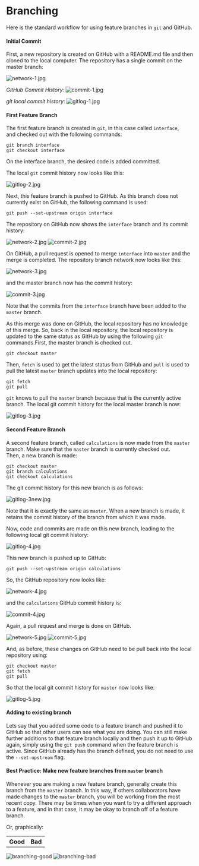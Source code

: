 # Branching

Here is the standard workflow for using feature branches in `git` and GitHub.

#### Initial Commit
First, a new repository is created on GitHub with a README.md file and then  
cloned to the local computer.  The repository has a single commit on the master 
branch:

![network-1.jpg](branching_files/network-1.JPG)

_GitHub Commit History_: ![commit-1.jpg](branching_files/commit-1.JPG)

_git local commit history_:
![gitlog-1.jpg](branching_files/gitlog-1.JPG)


#### First Feature Branch
The first feature branch is created in `git`, in this case called `interface`,  
and checked out with the following commands:
```
git branch interface
git checkout interface
```
On the interface branch, the desired code is added committed.

The local `git` commit history now looks like this:

![gitlog-2.jpg](branching_files/gitlog-2.JPG)

Next, this feature branch is pushed to GitHub.  As this branch does not  
currently exist on GitHub, the following command is used:
```
git push --set-upstream origin interface
```
The repository on GitHub now shows the `interface` branch and its commit 
history:

![network-2.jpg](branching_files/network-2.JPG)
![commit-2.jpg](branching_files/commit-2.JPG)

On GitHub, a pull request is opened to merge `interface` into `master` and the
merge is completed.  The repository branch network now looks like this:

![network-3.jpg](branching_files/network-3.JPG)

and the master branch now has the commit history:

![commit-3.jpg](branching_files/commit-3.JPG)

Note that the commits from the `interface` branch have been added to the 
`master` branch.

As this merge was done on GitHub, the local repository has no knowledge of this
merge.  So, back in the local repository, the local repository is updated to 
the same status as GitHub by using the following `git` commands.First, the
master branch is checked out.
```
git checkout master
```
Then, `fetch` is used to get the latest status from GitHub and `pull` is used
to pull the latest `master` branch updates into the local repository:
```
git fetch
git pull
```
`git` knows to pull the `master` branch because that is the currently active
branch.  The local git commit history for the local master branch is now:

![gitlog-3.jpg](branching_files/gitlog-3.JPG)

#### Second Feature Branch
A second feature branch, called `calculations` is now made from the `master` 
branch.  Make sure that the `master` branch is currently checked out.  
Then, a new branch is made:
```
git checkout master
git branch calculations
git checkout calculations
```
The git commit history for this new branch is as follows:

![gitlog-3new.jpg](branching_files/gitlog-3new.JPG)

Note that it is exactly the same as `master`.  When a new branch is made, it
retains the commit history of the branch from which it was made.

Now, code and commits are made on this new branch, leading to the following
local git commit history:

![gitlog-4.jpg](branching_files/gitlog-4.JPG)

This new branch is pushed up to GitHub:
```
git push --set-upstream origin calculations
```

So, the GitHub repository now looks like:

![network-4.jpg](branching_files/network-4.JPG)

and the `calculations` GitHub commit history is:

![commit-4.jpg](branching_files/commit-4.JPG)

Again, a pull request and merge is done on GitHub.

![network-5.jpg](branching_files/network-5.JPG)
![commit-5.jpg](branching_files/commit-5.JPG)

And, as before, these changes on GitHub need to be pull back into the local
repository using:
```
git checkout master
git fetch
git pull
```
So that the local git commit history for `master` now looks like:

![gitlog-5.jpg](branching_files/gitlog-5.JPG)

#### Adding to existing branch
Lets say that you added some code to a feature branch and pushed it to GitHub
so that other users can see what you are doing.  You can still make further
additions to that feature branch locally and then push it up to GitHub again,
simply using the `git push` command when the feature branch is active.  Since
GitHub already has the branch defined, you do not need to use the 
`--set-upstream` flag.

#### Best Practice:  Make new feature branches from `master` branch
Whenever you are making a new feature branch, generally create this branch from
the `master` branch.  In this way, if others collaborators have made changes
to the `master` branch, you will be working from the most recent copy.  There
may be times when you want to try a different approach to a feature, and in
that case, it may be okay to branch off of a feature branch.

Or, graphically:
<table>
<tr>
<th>Good</th>
<th>Bad</th>
</table>

![branching-good](branching_files/branching_good.jpg)
![branching-bad](branching_files/braching_bad.jpg)


